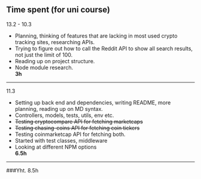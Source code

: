 ## Time spent (for uni course)

13.2 - 10.3
- Planning, thinking of features that are lacking in most used crypto tracking sites, researching APIs.
- Trying to figure out how to call the Reddit API to show all search results, not just the limit of 100. 
- Reading up on project structure.
- Node module research.  
**3h**

---

11.3
- Setting up back end and dependencies, writing README, more planning, reading up on MD syntax.
- Controllers, models, tests, utils, env etc.
- ~~Testing cryptocompare API for fetching marketcaps~~
- ~~Testing chasing-coins API for fetching coin tickers~~
- Testing coinmarketcap API for fetching both.
- Started with test classes, middleware
- Looking at different NPM options  
**6.5h**

---

###Yht. 8.5h


